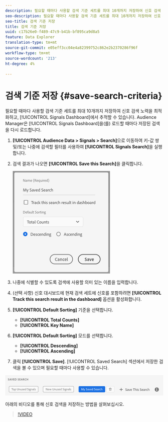 ```yaml
---
description: 필요할 때마다 사용할 검색 기준 세트를 최대 10개까지 저장하여 신호 검색 활동을 최적화하고 대시보드에서 추적할 수 있습니다. Audience Manager은 대시보드를 로드할 때마다 저장된 검색을 다시 로드합니다.
seo-description: 필요할 때마다 사용할 검색 기준 세트를 최대 10개까지 저장하여 신호 검색 활동을 최적화하고 대시보드에서 추적할 수 있습니다. Audience Manager은 대시보드를 로드할 때마다 저장된 검색을 다시 로드합니다.
seo-title: 검색 기준 저장
title: 검색 기준 저장
uuid: c17b26e0-f489-47c9-b41b-bf895ca9d8a5
feature: Data Explorer
translation-type: tm+mt
source-git-commit: e05eff3cc04e4a82399752c862e2b2370286f96f
workflow-type: tm+mt
source-wordcount: '213'
ht-degree: 4%

---
```



# 검색 기준 저장 {#save-search-criteria}

필요할 때마다 사용할 검색 기준 세트를 최대 10개까지 저장하여 신호 검색 노력을 최적화하고, [!UICONTROL Signals Dashboard]에서 추적할 수 있습니다. Audience Manager은 [!UICONTROL Signals Dashboard]을(를) 로드할 때마다 저장된 검색을 다시 로드합니다.

1. **[!UICONTROL Audience Data > Signals > Search]**&#x200B;으로 이동하여 키-값 쌍 및/또는 나중에 검색할 필터를 사용하여 **[!UICONTROL Signals Search]**&#x200B;을 실행합니다.
1. 검색 결과가 나오면 **[!UICONTROL Save this Search]**&#x200B;을 클릭합니다.

   ![단계 결과](assets/save-search-criteria.png)
1. 나중에 식별할 수 있도록 검색에 사용할 의미 있는 이름을 입력합니다.
1. (선택 사항) 신호 대시보드에 현재 검색 세트에 신호를 포함하려면 **[!UICONTROL Track this search result in the dashboard]** 옵션을 활성화합니다.
1. **[!UICONTROL Default Sorting]** 기준을 선택합니다.
   * **[!UICONTROL Total Counts]**
   * **[!UICONTROL Key Name]**
1. **[!UICONTROL Default Sorting]** 모드를 선택합니다.
   * **[!UICONTROL Descending]**
   * **[!UICONTROL Ascending]**
1. 클릭 **[!UICONTROL Save]**. [!UICONTROL Saved Search] 섹션에서 저장한 검색을 볼 수 있으며 필요할 때마다 사용할 수 있습니다.

![저장된 검색](assets/saved-search.png)

아래의 비디오를 통해 신호 검색을 저장하는 방법을 살펴보십시오.

>[!VIDEO](https://video.tv.adobe.com/v/25147/)
